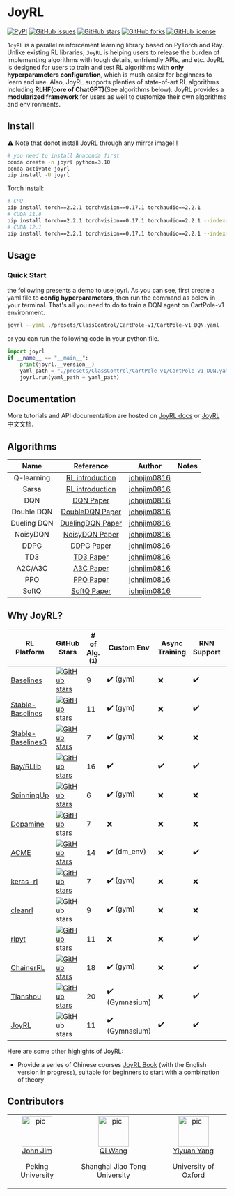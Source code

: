 # JoyRL

[![PyPI](https://img.shields.io/pypi/v/joyrl)](https://pypi.org/project/joyrl/)  [![GitHub issues](https://img.shields.io/github/issues/datawhalechina/joyrl)](https://github.com/datawhalechina/joyrl/issues) [![GitHub stars](https://img.shields.io/github/stars/datawhalechina/joyrl)](https://github.com/datawhalechina/joyrl/stargazers) [![GitHub forks](https://img.shields.io/github/forks/datawhalechina/joyrl)](https://github.com/datawhalechina/joyrl/network) [![GitHub license](https://img.shields.io/github/license/datawhalechina/joyrl)](https://github.com/datawhalechina/joyrl/blob/master/LICENSE)

`JoyRL` is a parallel reinforcement learning library based on PyTorch and Ray. Unlike existing RL libraries, `JoyRL` is helping users to release the burden of implementing algorithms with tough details, unfriendly APIs, and etc. JoyRL is designed for users to train and test RL algorithms with **only hyperparameters configuration**, which is mush easier for beginners to learn and use. Also, JoyRL supports plenties of state-of-art RL algorithms including **RLHF(core of ChatGPT)**(See algorithms below). JoyRL provides a **modularized framework** for users as well to customize their own algorithms and environments. 

## Install

⚠️ Note that donot install JoyRL through any mirror image!!!

```bash
# you need to install Anaconda first
conda create -n joyrl python=3.10
conda activate joyrl
pip install -U joyrl
```

Torch install:

```bash
# CPU
pip install torch==2.2.1 torchvision==0.17.1 torchaudio==2.2.1
# CUDA 11.8
pip install torch==2.2.1 torchvision==0.17.1 torchaudio==2.2.1 --index-url https://download.pytorch.org/whl/cu118
# CUDA 12.1
pip install torch==2.2.1 torchvision==0.17.1 torchaudio==2.2.1 --index-url https://download.pytorch.org/whl/cu121
```

## Usage

### Quick Start

the following presents a demo to use joyrl. As you can see, first create a yaml file to **config hyperparameters**, then run the command as below in your terminal. That's all you need to do to train a DQN agent on CartPole-v1 environment.

```bash
joyrl --yaml ./presets/ClassControl/CartPole-v1/CartPole-v1_DQN.yaml
```
or you can run the following code in your python file. 

```python
import joyrl
if __name__ == "__main__":
    print(joyrl.__version__)
    yaml_path = "./presets/ClassControl/CartPole-v1/CartPole-v1_DQN.yaml"
    joyrl.run(yaml_path = yaml_path)
```



## Documentation

More tutorials and API documentation are hosted on [JoyRL docs](https://datawhalechina.github.io/joyrl/) or [JoyRL 中文文档](https://datawhalechina.github.io/joyrl-book/#/joyrl_docs/main).

## Algorithms

|       Name       |                          Reference                           |                    Author                     | Notes |
| :--------------: | :----------------------------------------------------------: | :-------------------------------------------: | :---: |
| Q-learning | [RL introduction](https://web.stanford.edu/class/psych209/Readings/SuttonBartoIPRLBook2ndEd.pdf) | [johnjim0816](https://github.com/johnjim0816) |       |
| Sarsa | [RL introduction](https://web.stanford.edu/class/psych209/Readings/SuttonBartoIPRLBook2ndEd.pdf) | [johnjim0816](https://github.com/johnjim0816) | |
| DQN | [DQN Paper](https://www.cs.toronto.edu/~vmnih/docs/dqn.pdf) | [johnjim0816](https://github.com/johnjim0816) | |
| Double DQN  |     [DoubleDQN Paper](https://arxiv.org/abs/1509.06461)      | [johnjim0816](https://github.com/johnjim0816) | |
| Dueling DQN | [DuelingDQN Paper](https://arxiv.org/abs/1511.06581) | [johnjim0816](https://github.com/johnjim0816) | |
| NoisyDQN | [NoisyDQN Paper](https://arxiv.org/pdf/1706.10295.pdf) | [johnjim0816](https://github.com/johnjim0816) | |
| DDPG | [DDPG Paper](https://arxiv.org/abs/1509.02971) | [johnjim0816](https://github.com/johnjim0816) | |
| TD3 | [TD3 Paper](https://arxiv.org/pdf/1802.09477) | [johnjim0816](https://github.com/johnjim0816) | |
| A2C/A3C | [A3C Paper](https://arxiv.org/abs/1602.01783) | [johnjim0816](https://github.com/johnjim0816) | |
| PPO | [PPO Paper](https://arxiv.org/abs/1707.06347) | [johnjim0816](https://github.com/johnjim0816) | |
| SoftQ | [SoftQ Paper](https://arxiv.org/abs/1702.08165) | [johnjim0816](https://github.com/johnjim0816) | |

## Why JoyRL?

| RL Platform                                                  | GitHub Stars                                                 | # of Alg. <sup>(1)</sup> | Custom Env                     | Async Training      | RNN Support        | Multi-Head Observation | Backend                                           |
| ------------------------------------------------------------ | ------------------------------------------------------------ | ------------------------ | ------------------------------ | ------------------ | ------------------ | ---------------------- | ------------------------------------------------- |
| [Baselines](https://github.com/openai/baselines)             | [![GitHub stars](https://img.shields.io/github/stars/openai/baselines)](https://github.com/openai/baselines/stargazers) | 9                        | :heavy_check_mark: (gym)       | :x:                | :heavy_check_mark: | :x:                    | TF1                                               |
| [Stable-Baselines](https://github.com/hill-a/stable-baselines) | [![GitHub stars](https://img.shields.io/github/stars/hill-a/stable-baselines)](https://github.com/hill-a/stable-baselines/stargazers) | 11                       | :heavy_check_mark: (gym)       | :x:                | :heavy_check_mark: | :x:                    | TF1                                               |
| [Stable-Baselines3](https://github.com/DLR-RM/stable-baselines3) | [![GitHub stars](https://img.shields.io/github/stars/DLR-RM/stable-baselines3)](https://github.com/DLR-RM/stable-baselines3/stargazers) | 7        | :heavy_check_mark: (gym)       | :x:                | :x:                | :heavy_check_mark:     | PyTorch                                           |
| [Ray/RLlib](https://github.com/ray-project/ray/tree/master/rllib/) | [![GitHub stars](https://img.shields.io/github/stars/ray-project/ray)](https://github.com/ray-project/ray/stargazers) | 16                       | :heavy_check_mark:             | :heavy_check_mark: | :heavy_check_mark: | :heavy_check_mark:     | TF/PyTorch                                        |
| [SpinningUp](https://github.com/openai/spinningup)           | [![GitHub stars](https://img.shields.io/github/stars/openai/spinningup)](https://github.com/openai/spinningupstargazers) | 6                        | :heavy_check_mark: (gym)       | :x:                | :x:                | :x:                    | PyTorch                                           |
| [Dopamine](https://github.com/google/dopamine)               | [![GitHub stars](https://img.shields.io/github/stars/google/dopamine)](https://github.com/google/dopamine/stargazers) | 7                        | :x:                            | :x:                | :x:                | :x:                    | TF/JAX                                            |
| [ACME](https://github.com/deepmind/acme)                     | [![GitHub stars](https://img.shields.io/github/stars/deepmind/acme)](https://github.com/deepmind/acme/stargazers) | 14                       | :heavy_check_mark: (dm_env)    | :x:                | :heavy_check_mark: | :heavy_check_mark:     | TF/JAX                                            |
| [keras-rl](https://github.com/keras-rl/keras-rl)             | [![GitHub stars](https://img.shields.io/github/stars/keras-rl/keras-rl)](https://github.com/keras-rl/keras-rlstargazers) | 7                        | :heavy_check_mark: (gym)       | :x:                | :x:                | :x:                    | Keras                                             |
| [cleanrl](https://github.com/vwxyzjn/cleanrl)                | ![GitHub stars](https://img.shields.io/github/stars/vwxyzjn/cleanrl) | 9                        | :heavy_check_mark: (gym)       | :x:                | :x:                | :x:                    | [poetry](https://github.com/python-poetry/poetry) |
| [rlpyt](https://github.com/astooke/rlpyt)                    | [![GitHub stars](https://img.shields.io/github/stars/astooke/rlpyt)](https://github.com/astooke/rlpyt/stargazers) | 11                       | :x:                            | :x:                | :heavy_check_mark: | :heavy_check_mark:     | PyTorch                                           |
| [ChainerRL](https://github.com/chainer/chainerrl)            | [![GitHub stars](https://img.shields.io/github/stars/chainer/chainerrl)](https://github.com/chainer/chainerrl/stargazers) | 18                       | :heavy_check_mark: (gym)       | :x:                | :heavy_check_mark: | :x:                    | Chainer                                           |
| [Tianshou](https://github.com/thu-ml/tianshou)               | [![GitHub stars](https://img.shields.io/github/stars/thu-ml/tianshou)](https://github.com/thu-ml/tianshou/stargazers) | 20                       | :heavy_check_mark: (Gymnasium) | :x:                | :heavy_check_mark: | :heavy_check_mark:     | PyTorch                                           |
| [JoyRL](https://github.com/datawhalechina/joyrl)             | ![GitHub stars](https://img.shields.io/github/stars/datawhalechina/joyrl) | 11                     | :heavy_check_mark: (Gymnasium) | :heavy_check_mark: | :heavy_check_mark: | :heavy_check_mark:     | PyTorch                                           |

Here are some other highlghts of JoyRL:

* Provide a series of Chinese courses [JoyRL Book](https://github.com/datawhalechina/joyrl-book) (with the English version in progress), suitable for beginners to start with a combination of theory

## Contributors

<table border="0">
  <tbody>
    <tr align="center" >
        <td>
         <a href="https://github.com/JohnJim0816"><img width="70" height="70" src="https://github.com/JohnJim0816.png?s=40" alt="pic"></a><br>
         <a href="https://github.com/JohnJim0816">John Jim</a>
         <p>Peking University</p>
        </td>
        <td>
            <a href="https://github.com/qiwang067"><img width="70" height="70" src="https://github.com/qiwang067.png?s=40" alt="pic"></a><br>
            <a href="https://github.com/qiwang067">Qi Wang</a> 
            <p>Shanghai Jiao Tong University</p>
        </td>
        <td>
            <a href="https://github.com/yyysjz1997"><img width="70" height="70" src="https://github.com/yyysjz1997.png?s=40" alt="pic"></a><br>
            <a href="https://github.com/yyysjz1997">Yiyuan Yang</a> 
            <p>University of Oxford</p>
        </td>
    </tr>
  </tbody>
</table>